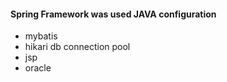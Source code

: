 #### Spring Framework was used JAVA configuration

* mybatis
* hikari db connection pool
* jsp
* oracle